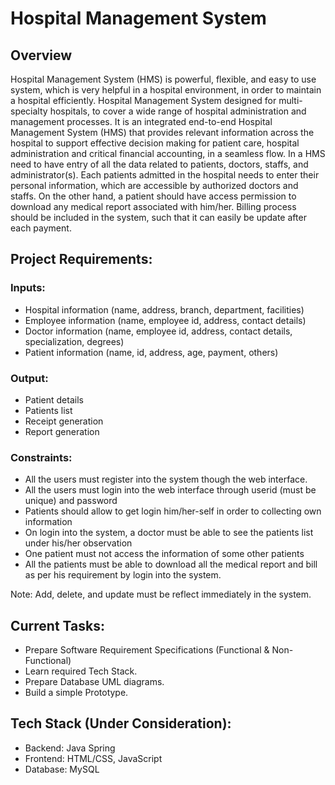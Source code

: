 # Hospital Management System

## Overview

Hospital Management System (HMS) is powerful, flexible, and easy to use system, which is very
helpful in a hospital environment, in order to maintain a hospital efficiently. Hospital Management
System designed for multi-specialty hospitals, to cover a wide range of hospital administration and
management processes. It is an integrated end-to-end Hospital Management System (HMS) that
provides relevant information across the hospital to support effective decision making for patient care,
hospital administration and critical financial accounting, in a seamless flow.
In a HMS need to have entry of all the data related to patients, doctors, staffs, and administrator(s).
Each patients admitted in the hospital needs to enter their personal information, which are accessible by
authorized doctors and staffs. On the other hand, a patient should have access permission to download
any medical report associated with him/her. Billing process should be included in the system, such that
it can easily be update after each payment.

## Project Requirements:

### Inputs:
 * Hospital information (name, address, branch, department, facilities)
 * Employee information (name, employee id, address, contact details)
 * Doctor information (name, employee id, address, contact details, specialization, degrees)
 * Patient information (name, id, address, age, payment, others)

### Output:
 * Patient details
 * Patients list
 * Receipt generation
 * Report generation

### Constraints:
 * All the users must register into the system though the web interface.
 * All the users must login into the web interface through userid (must be unique) and password
 * Patients should allow to get login him/her-self in order to collecting own information
 * On login into the system, a doctor must be able to see the patients list under his/her observation
 * One patient must not access the information of some other patients
 * All the patients must be able to download all the medical report and bill as per his requirement by login into the system.

Note: Add, delete, and update must be reflect immediately in the system.

## Current Tasks:

 * Prepare Software Requirement Specifications (Functional & Non-Functional)
 * Learn required Tech Stack.
 * Prepare Database UML diagrams.
 * Build a simple Prototype.

## Tech Stack (Under Consideration):

 * Backend: Java Spring
 * Frontend: HTML/CSS, JavaScript
 * Database: MySQL
